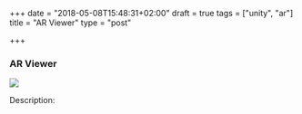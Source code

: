 +++
date = "2018-05-08T15:48:31+02:00"
draft = true
tags = ["unity", "ar"]
title = "AR Viewer"
type = "post"

+++
### AR Viewer

![](/uploads/2018/05/08/screen1.PNG)

Description: